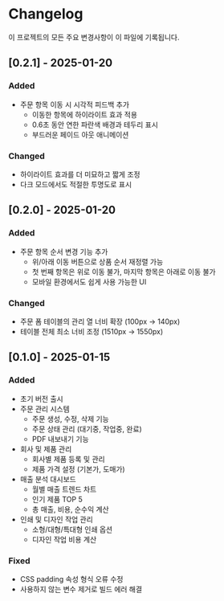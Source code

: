 # Changelog

이 프로젝트의 모든 주요 변경사항이 이 파일에 기록됩니다.

## [0.2.1] - 2025-01-20

### Added
- 주문 항목 이동 시 시각적 피드백 추가
  - 이동한 항목에 하이라이트 효과 적용
  - 0.6초 동안 연한 파란색 배경과 테두리 표시
  - 부드러운 페이드 아웃 애니메이션

### Changed
- 하이라이트 효과를 더 미묘하고 짧게 조정
- 다크 모드에서도 적절한 투명도로 표시

## [0.2.0] - 2025-01-20

### Added
- 주문 항목 순서 변경 기능 추가
  - 위/아래 이동 버튼으로 상품 순서 재정렬 가능
  - 첫 번째 항목은 위로 이동 불가, 마지막 항목은 아래로 이동 불가
  - 모바일 환경에서도 쉽게 사용 가능한 UI

### Changed
- 주문 폼 테이블의 관리 열 너비 확장 (100px → 140px)
- 테이블 전체 최소 너비 조정 (1510px → 1550px)

## [0.1.0] - 2025-01-15

### Added
- 초기 버전 출시
- 주문 관리 시스템
  - 주문 생성, 수정, 삭제 기능
  - 주문 상태 관리 (대기중, 작업중, 완료)
  - PDF 내보내기 기능
- 회사 및 제품 관리
  - 회사별 제품 등록 및 관리
  - 제품 가격 설정 (기본가, 도매가)
- 매출 분석 대시보드
  - 월별 매출 트렌드 차트
  - 인기 제품 TOP 5
  - 총 매출, 비용, 순수익 계산
- 인쇄 및 디자인 작업 관리
  - 소형/대형/특대형 인쇄 옵션
  - 디자인 작업 비용 계산

### Fixed
- CSS padding 속성 형식 오류 수정
- 사용하지 않는 변수 제거로 빌드 에러 해결